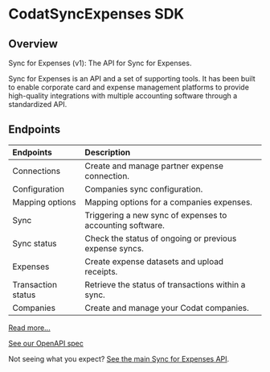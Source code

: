 # CodatSyncExpenses SDK

## Overview

Sync for Expenses (v1): The API for Sync for Expenses.

Sync for Expenses is an API and a set of supporting tools. It has been built to
enable corporate card and expense management platforms to provide high-quality
integrations with multiple accounting software through a standardized API.

<!-- Start Codat Tags Table -->
## Endpoints

| Endpoints | Description |
| :- |:- |
| Connections | Create and manage partner expense connection. |
| Configuration | Companies sync configuration. |
| Mapping options | Mapping options for a companies expenses. |
| Sync | Triggering a new sync of expenses to accounting software. |
| Sync status | Check the status of ongoing or previous expense syncs. |
| Expenses | Create expense datasets and upload receipts. |
| Transaction status | Retrieve the status of transactions within a sync. |
| Companies | Create and manage your Codat companies. |
<!-- End Codat Tags Table -->

[Read more...](https://docs.codat.io/sync-for-expenses/overview)

[See our OpenAPI spec](https://github.com/codatio/oas)

Not seeing what you expect? [See the main Sync for Expenses API](https://docs.codat.io/sync-for-expenses-api).